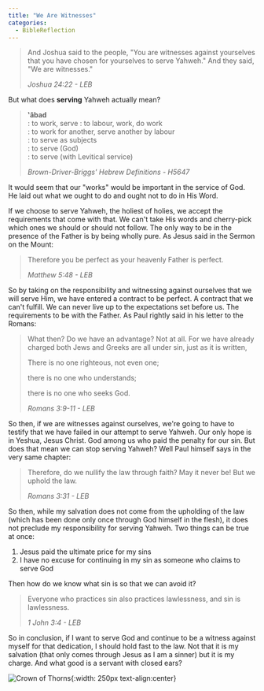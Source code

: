 ```yaml
---
title: "We Are Witnesses"
categories:
  - BibleReflection
---
```


> And Joshua said to the people, "You are witnesses against yourselves that you have chosen for yourselves to serve Yahweh." And they said, "We are witnesses."
>
> *Joshua 24:22 - LEB*

But what does **serving** Yahweh actually mean?

> **‛âbad**  
> : to work, serve
> : to labour, work, do work  
> : to work for another, serve another by labour  
> : to serve as subjects  
> : to serve (God)  
> : to serve (with Levitical service)  
>
> *Brown-Driver-Briggs' Hebrew Definitions - H5647*

It would seem that our "works" would be important in the service of God. He laid out what we ought to do and ought not to do in His Word.

If we choose to serve Yahweh, the holiest of holies, we accept the requirements that come with that. We can't take His words and cherry-pick which ones we should or should not follow. The only way to be in the presence of the Father is by being wholly pure. As Jesus said in the Sermon on the Mount:

> Therefore you be perfect as your heavenly Father is perfect.
>
> *Matthew 5:48 - LEB*

So by taking on the responsibility and witnessing against ourselves that we will serve Him, we have entered a contract to be perfect. A contract that we can't fulfill. We can never live up to the expectations set before us. The requirements to be with the Father. As Paul rightly said in his letter to the Romans:

> What then? Do we have an advantage? Not at all. For we have already charged both Jews and Greeks are all under sin, just as it is written,
>
> There is no one righteous, not even one;
>
> there is no one who understands;
>
> there is no one who seeks God.
>
> *Romans 3:9-11 - LEB*

So then, if we are witnesses against ourselves, we're going to have to testify that we have failed in our attempt to serve Yahweh. Our only hope is in Yeshua, Jesus Christ. God among us who paid the penalty for our sin. But does that mean we can stop serving Yahweh? Well Paul himself says in the very same chapter:

> Therefore, do we nullify the law through faith? May it never be! But we uphold the law.
>
> *Romans 3:31 - LEB*

So then, while my salvation does not come from the upholding of the law (which has been done only once through God himself in the flesh), it does not preclude my responsibility for serving Yahweh. Two things can be true at once:

1. Jesus paid the ultimate price for my sins
2. I have no excuse for continuing in my sin as someone who claims to serve God 

Then how do we know what sin is so that we can avoid it?

> Everyone who practices sin also practices lawlessness, and sin is lawlessness.
>
> *1 John 3:4 - LEB*

So in conclusion, if I want to serve God and continue to be a witness against myself for that dedication, I should hold fast to the law. Not that it is my salvation (that only comes through Jesus as I am a sinner) but it is my charge. And what good is a servant with closed ears?

![Crown of Thorns](/assets/images/CrownOfThorns.jpg){:width: 250px text-align:center}